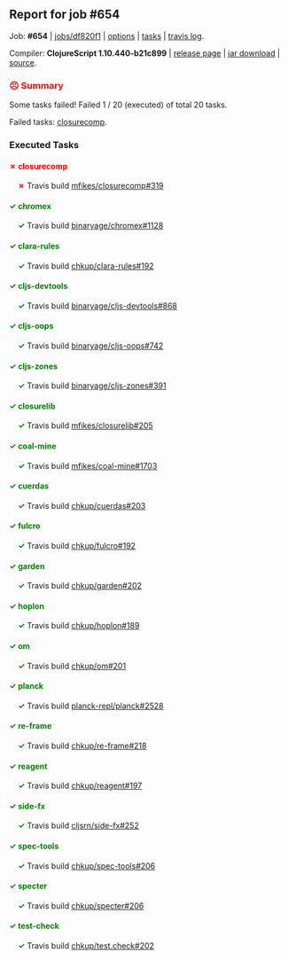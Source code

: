 ## Report for job #654

Job: **#654** | [jobs/df820f1](https://github.com/cljs-oss/canary/commit/df820f1885e8f1dd4e264bbd0447d1dbee6f1294) | [options](options.edn) | [tasks](tasks.edn) | [travis log](https://travis-ci.org/cljs-oss/canary/builds/450954278).

Compiler: **ClojureScript 1.10.440-b21c899** | [release page](https://github.com/cljs-oss/canary/releases/tag/r1.10.440-b21c899) | [jar download](https://github.com/cljs-oss/canary/releases/download/r1.10.440-b21c899/clojurescript-1.10.440-b21c899.jar) | [source](https://github.com/mfikes/clojurescript/commit/b21c8997a834e2189d1880218c7f966b9dc64b10).

### <b style='color:red'>☹ Summary</b>

Some tasks failed! Failed 1 / 20 (executed) of total 20 tasks.

Failed tasks: [closurecomp](#-closurecomp).

### Executed Tasks

#### <b style='color:red'>&#x2717; closurecomp</b>
&nbsp;&nbsp;&nbsp;&nbsp;<b style='color:red'>&#x2717;</b> Travis build [mfikes/closurecomp#319](https://travis-ci.org/mfikes/closurecomp/builds/450956963)<br>

#### <b style='color:green'>&#x2713; chromex</b>
&nbsp;&nbsp;&nbsp;&nbsp;<b style='color:green'>&#x2713;</b> Travis build [binaryage/chromex#1128](https://travis-ci.org/binaryage/chromex/builds/450956916)<br>

#### <b style='color:green'>&#x2713; clara-rules</b>
&nbsp;&nbsp;&nbsp;&nbsp;<b style='color:green'>&#x2713;</b> Travis build [chkup/clara-rules#192](https://travis-ci.org/chkup/clara-rules/builds/450956930)<br>

#### <b style='color:green'>&#x2713; cljs-devtools</b>
&nbsp;&nbsp;&nbsp;&nbsp;<b style='color:green'>&#x2713;</b> Travis build [binaryage/cljs-devtools#868](https://travis-ci.org/binaryage/cljs-devtools/builds/450956947)<br>

#### <b style='color:green'>&#x2713; cljs-oops</b>
&nbsp;&nbsp;&nbsp;&nbsp;<b style='color:green'>&#x2713;</b> Travis build [binaryage/cljs-oops#742](https://travis-ci.org/binaryage/cljs-oops/builds/450956945)<br>

#### <b style='color:green'>&#x2713; cljs-zones</b>
&nbsp;&nbsp;&nbsp;&nbsp;<b style='color:green'>&#x2713;</b> Travis build [binaryage/cljs-zones#391](https://travis-ci.org/binaryage/cljs-zones/builds/450956971)<br>

#### <b style='color:green'>&#x2713; closurelib</b>
&nbsp;&nbsp;&nbsp;&nbsp;<b style='color:green'>&#x2713;</b> Travis build [mfikes/closurelib#205](https://travis-ci.org/mfikes/closurelib/builds/450956969)<br>

#### <b style='color:green'>&#x2713; coal-mine</b>
&nbsp;&nbsp;&nbsp;&nbsp;<b style='color:green'>&#x2713;</b> Travis build [mfikes/coal-mine#1703](https://travis-ci.org/mfikes/coal-mine/builds/450956973)<br>

#### <b style='color:green'>&#x2713; cuerdas</b>
&nbsp;&nbsp;&nbsp;&nbsp;<b style='color:green'>&#x2713;</b> Travis build [chkup/cuerdas#203](https://travis-ci.org/chkup/cuerdas/builds/450956981)<br>

#### <b style='color:green'>&#x2713; fulcro</b>
&nbsp;&nbsp;&nbsp;&nbsp;<b style='color:green'>&#x2713;</b> Travis build [chkup/fulcro#192](https://travis-ci.org/chkup/fulcro/builds/450956983)<br>

#### <b style='color:green'>&#x2713; garden</b>
&nbsp;&nbsp;&nbsp;&nbsp;<b style='color:green'>&#x2713;</b> Travis build [chkup/garden#202](https://travis-ci.org/chkup/garden/builds/450957005)<br>

#### <b style='color:green'>&#x2713; hoplon</b>
&nbsp;&nbsp;&nbsp;&nbsp;<b style='color:green'>&#x2713;</b> Travis build [chkup/hoplon#189](https://travis-ci.org/chkup/hoplon/builds/450957014)<br>

#### <b style='color:green'>&#x2713; om</b>
&nbsp;&nbsp;&nbsp;&nbsp;<b style='color:green'>&#x2713;</b> Travis build [chkup/om#201](https://travis-ci.org/chkup/om/builds/450957041)<br>

#### <b style='color:green'>&#x2713; planck</b>
&nbsp;&nbsp;&nbsp;&nbsp;<b style='color:green'>&#x2713;</b> Travis build [planck-repl/planck#2528](https://travis-ci.org/planck-repl/planck/builds/450957175)<br>

#### <b style='color:green'>&#x2713; re-frame</b>
&nbsp;&nbsp;&nbsp;&nbsp;<b style='color:green'>&#x2713;</b> Travis build [chkup/re-frame#218](https://travis-ci.org/chkup/re-frame/builds/450957151)<br>

#### <b style='color:green'>&#x2713; reagent</b>
&nbsp;&nbsp;&nbsp;&nbsp;<b style='color:green'>&#x2713;</b> Travis build [chkup/reagent#197](https://travis-ci.org/chkup/reagent/builds/450957130)<br>

#### <b style='color:green'>&#x2713; side-fx</b>
&nbsp;&nbsp;&nbsp;&nbsp;<b style='color:green'>&#x2713;</b> Travis build [cljsrn/side-fx#252](https://travis-ci.org/cljsrn/side-fx/builds/450957075)<br>

#### <b style='color:green'>&#x2713; spec-tools</b>
&nbsp;&nbsp;&nbsp;&nbsp;<b style='color:green'>&#x2713;</b> Travis build [chkup/spec-tools#206](https://travis-ci.org/chkup/spec-tools/builds/450957117)<br>

#### <b style='color:green'>&#x2713; specter</b>
&nbsp;&nbsp;&nbsp;&nbsp;<b style='color:green'>&#x2713;</b> Travis build [chkup/specter#206](https://travis-ci.org/chkup/specter/builds/450957281)<br>

#### <b style='color:green'>&#x2713; test-check</b>
&nbsp;&nbsp;&nbsp;&nbsp;<b style='color:green'>&#x2713;</b> Travis build [chkup/test.check#202](https://travis-ci.org/chkup/test.check/builds/450957157)<br>